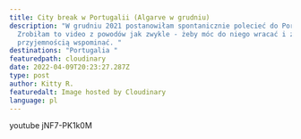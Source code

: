 ```yaml
---
title: City break w Portugalii (Algarve w grudniu)
description: "W grudniu 2021 postanowiłam spontanicznie polecieć do Portugalii.
  Zrobiłam to video z powodów jak zwykle - żeby móc do niego wracać i z
  przyjemnością wspominać. "
destinations: "Portugalia "
featuredpath: cloudinary
date: 2022-04-09T20:23:27.287Z
type: post
author: Kitty R.
featuredalt: Image hosted by Cloudinary
language: pl
---
```

youtube jNF7-PK1k0M